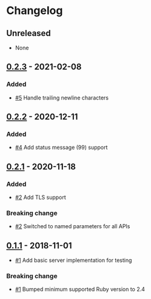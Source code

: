 # Changelog

## Unreleased
- None

## [0.2.3](releases/tag/v0.2.3) - 2021-02-08
### Added
- [#5](https://github.com/Studiosity/sip2-ruby/pull/5) Handle trailing newline characters

## [0.2.2](releases/tag/v0.2.2) - 2020-12-11
### Added
- [#4](https://github.com/Studiosity/sip2-ruby/pull/4) Add status message (99) support

## [0.2.1](releases/tag/v0.2.1) - 2020-11-18
### Added
- [#2](https://github.com/Studiosity/sip2-ruby/pull/2) Add TLS support

### Breaking change
- [#2](https://github.com/Studiosity/sip2-ruby/pull/2) Switched to named parameters for all APIs

## [0.1.1](releases/tag/v0.1.1) - 2018-11-01
- [#1](https://github.com/Studiosity/sip2-ruby/pull/1) Add basic server implementation for testing 

### Breaking change
- [#1](https://github.com/Studiosity/sip2-ruby/pull/1) Bumped minimum supported Ruby version to 2.4 
